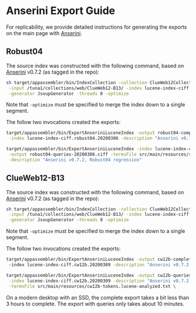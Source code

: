 # Anserini Export Guide

For replicability, we provide detailed instructions for generating the exports on the main page with [Anserini](http://anserini.io/).

## Robust04

The source index was constructed with the following command, based on [Anserini](http://anserini.io/) v0.7.2 (as tagged in the repo):

```bash
sh target/appassembler/bin/IndexCollection -collection ClueWeb12Collection \
 -input /tuna1/collections/web/ClueWeb12-B13/ -index lucene-index-ciff.cw12b.20200309 \
 -generator JsoupGenerator -threads 8 -optimize
 ```

Note that `-optimize` must be specified to merge the index down to a single segment.

The follow two invocations created the exports:

```bash
target/appassembler/bin/ExportAnseriniLuceneIndex -output robust04-complete-20200306.ciff \
 -index lucene-index-ciff.robust04.20200306 -description "Anserini v0.7.2, Robust04 regression"

target/appassembler/bin/ExportAnseriniLuceneIndex -index lucene-index-ciff.robust04.20200306 \
 -output robust04-queries-20200306.ciff -termsFile src/main/resources/robust04-tokens.lucene-analyzed.txt \
 -description "Anserini v0.7.2, Robust04 regression"
```

## ClueWeb12-B13

The source index was constructed with the following command, based on [Anserini](http://anserini.io/) v0.7.2 (as tagged in the repo):

```bash
sh target/appassembler/bin/IndexCollection -collection ClueWeb12Collection \
 -input /tuna1/collections/web/ClueWeb12-B13/ -index lucene-index-ciff.cw12b.20200309 \
 -generator JsoupGenerator -threads 8 -optimize
```

Note that `-optimize` must be specified to merge the index down to a single segment.

The follow two invocations created the exports:

```bash
target/appassembler/bin/ExportAnseriniLuceneIndex -output cw12b-complete-20200309.ciff.gz
 -index lucene-index-ciff.cw12b.20200309 -description "Anserini v0.7.2, ClueWeb12-B13 regression"

target/appassembler/bin/ExportAnseriniLuceneIndex -output cw12b-queries-20200309.ciff.gz \
 -index lucene-index-ciff.cw12b.20200309 -description "Anserini v0.7.2, ClueWeb12-B13 regression" \
 -termsFile src/main/resources/cw12b-tokens.lucene-analyzed.txt \
```

On a modern desktop with an SSD, the complete export takes a bit less than 3 hours to complete.
The export with queries only takes about 10 minutes.
